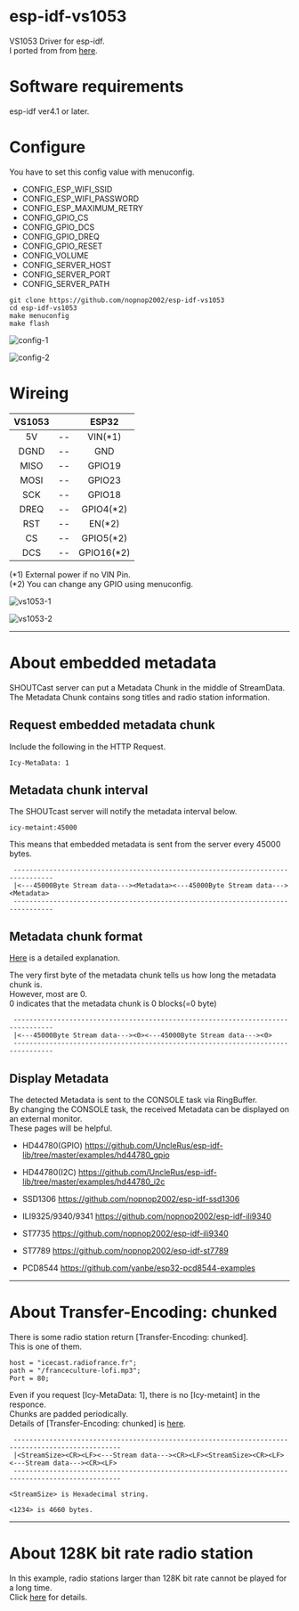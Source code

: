 # esp-idf-vs1053
VS1053 Driver for esp-idf.    
I ported from from [here](https://github.com/baldram/ESP_VS1053_Library).

# Software requirements
esp-idf ver4.1 or later.   

# Configure   
You have to set this config value with menuconfig.   
- CONFIG_ESP_WIFI_SSID   
- CONFIG_ESP_WIFI_PASSWORD   
- CONFIG_ESP_MAXIMUM_RETRY   
- CONFIG_GPIO_CS   
- CONFIG_GPIO_DCS   
- CONFIG_GPIO_DREQ   
- CONFIG_GPIO_RESET   
- CONFIG_VOLUME   
- CONFIG_SERVER_HOST   
- CONFIG_SERVER_PORT   
- CONFIG_SERVER_PATH   
```
git clone https://github.com/nopnop2002/esp-idf-vs1053
cd esp-idf-vs1053
make menuconfig
make flash
```

![config-1](https://user-images.githubusercontent.com/6020549/76663983-3415df00-65c6-11ea-93db-9ec83e2601df.jpg)

![config-2](https://user-images.githubusercontent.com/6020549/76910307-047e1400-68f1-11ea-8907-c7e9a085c0b2.jpg)

# Wireing  

|VS1053||ESP32|
|:-:|:-:|:-:|
|5V|--|VIN(*1)|
|DGND|--|GND|
|MISO|--|GPIO19|
|MOSI|--|GPIO23|
|SCK|--|GPIO18|
|DREQ|--|GPIO4(*2)|
|RST|--|EN(*2)|
|CS|--|GPIO5(*2)|
|DCS|--|GPIO16(*2)|

(*1) External power if no VIN Pin.   
(*2) You can change any GPIO using menuconfig.   

![vs1053-1](https://user-images.githubusercontent.com/6020549/76676544-0782b700-6608-11ea-8b79-6e77598f7b8e.JPG)

![vs1053-2](https://user-images.githubusercontent.com/6020549/76676546-09e51100-6608-11ea-8a78-104490b97406.JPG)

---

# About embedded metadata
SHOUTCast server can put a Metadata Chunk in the middle of StreamData.   
The Metadata Chunk contains song titles and radio station information.

## Request embedded metadata chunk
Include the following in the HTTP Request.
```
Icy-MetaData: 1
```

## Metadata chunk interval
The SHOUTcast server will notify the metadata interval below.
```
icy-metaint:45000
```
This means that embedded metadata is sent from the server every 45000 bytes.
```
 --------------------------------------------------------------------------------
 |<---45000Byte Stream data---><Metadata><---45000Byte Stream data---><Metadata>
 --------------------------------------------------------------------------------
```

## Metadata chunk format
[Here](https://stackoverflow.com/questions/44050266/get-info-from-streaming-radio) is a detailed explanation.

The very first byte of the metadata chunk tells us how long the metadata chunk is.   
However, most are 0.   
0 indicates that the metadata chunk is 0 blocks(=0 byte)
```
 --------------------------------------------------------------------------------
 |<---45000Byte Stream data---><0><---45000Byte Stream data---><0>
 --------------------------------------------------------------------------------
```

## Display Metadata
The detected Metadata is sent to the CONSOLE task via RingBuffer.   
By changing the CONSOLE task, the received Metadata can be displayed on an external monitor.   
These pages will be helpful.

- HD44780(GPIO)
https://github.com/UncleRus/esp-idf-lib/tree/master/examples/hd44780_gpio

- HD44780(I2C)
https://github.com/UncleRus/esp-idf-lib/tree/master/examples/hd44780_i2c

- SSD1306
https://github.com/nopnop2002/esp-idf-ssd1306

- ILI9325/9340/9341
https://github.com/nopnop2002/esp-idf-ili9340

- ST7735
https://github.com/nopnop2002/esp-idf-ili9340

- ST7789
https://github.com/nopnop2002/esp-idf-st7789

- PCD8544
https://github.com/yanbe/esp32-pcd8544-examples

---

# About Transfer-Encoding: chunked
There is some radio station return [Transfer-Encoding: chunked].   
This is one of them.

```
host = "icecast.radiofrance.fr";
path = "/franceculture-lofi.mp3";
Port = 80;
```

Even if you request [Icy-MetaData: 1], there is no [Icy-metaint] in the responce.   
Chunks are padded periodically.   
Details of [Transfer-Encoding: chunked] is [here](https://developer.mozilla.org/en-US/docs/Web/HTTP/Headers/Transfer-Encoding).  
```
 -------------------------------------------------------------------------------------------------
 |<StreamSize><CR><LF><---Stream data---><CR><LF><StreamSize><CR><LF><---Stream data---><CR><LF>
 -------------------------------------------------------------------------------------------------

<StreamSize> is Hexadecimal string.

<1234> is 4660 bytes.
```

---

# About 128K bit rate radio station
In this example, radio stations larger than 128K bit rate cannot be played for a long time.   
Click [here](https://github.com/nopnop2002/esp-idf-vs1053/issues/2) for details.

